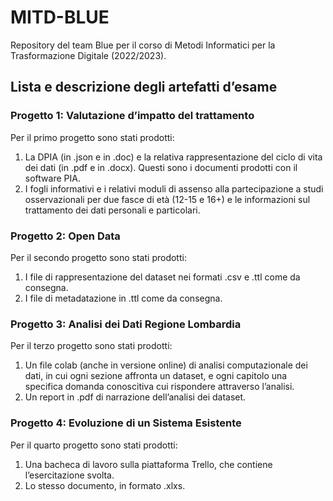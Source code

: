# MITD-BLUE
Repository del team Blue per il corso di Metodi Informatici per la Trasformazione Digitale (2022/2023).

## Lista e descrizione degli artefatti d’esame
### Progetto 1: Valutazione d’impatto del trattamento
Per il primo progetto sono stati prodotti:
1. La DPIA (in .json e in .doc) e la relativa rappresentazione del ciclo di vita dei dati (in .pdf e in .docx). Questi sono i documenti prodotti con il software PIA.
2. I fogli informativi e i relativi moduli di assenso alla partecipazione a studi osservazionali per due fasce di età (12-15 e 16+) e le informazioni sul trattamento dei dati personali e particolari.
### Progetto 2: Open Data
Per il secondo progetto sono stati prodotti:
1. I file di rappresentazione del dataset nei formati .csv e .ttl come da consegna.
2. I file di metadatazione in .ttl come da consegna.
### Progetto 3: Analisi dei Dati Regione Lombardia
Per il terzo progetto sono stati prodotti:
1. Un file colab (anche in versione online) di analisi computazionale dei dati, in cui ogni sezione affronta un dataset, e ogni capitolo una specifica domanda conoscitiva cui rispondere attraverso l’analisi.
2. Un report in .pdf di narrazione dell’analisi dei dataset.
### Progetto 4: Evoluzione di un Sistema Esistente
Per il quarto progetto sono stati prodotti:
1. Una bacheca di lavoro sulla piattaforma Trello, che contiene l’esercitazione svolta.
2. Lo stesso documento, in formato .xlxs.
